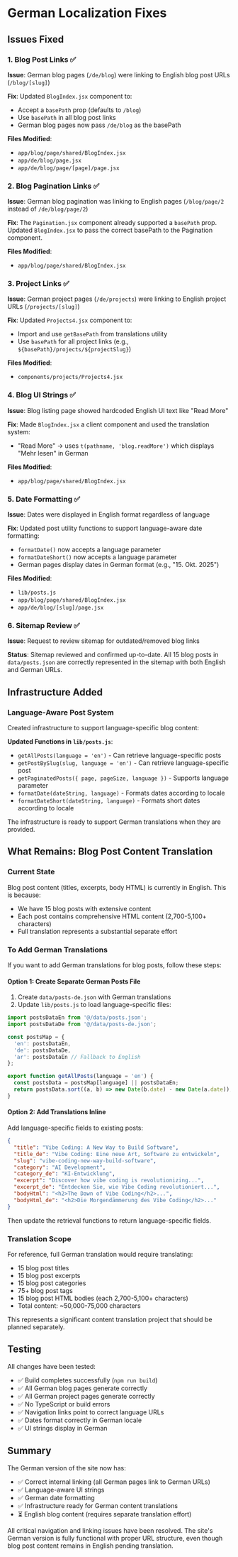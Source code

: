 # German Localization Fixes

## Issues Fixed

### 1. Blog Post Links ✅
**Issue**: German blog pages (`/de/blog`) were linking to English blog post URLs (`/blog/[slug]`)

**Fix**: Updated `BlogIndex.jsx` component to:
- Accept a `basePath` prop (defaults to `/blog`)
- Use `basePath` in all blog post links
- German blog pages now pass `/de/blog` as the basePath

**Files Modified**:
- `app/blog/page/shared/BlogIndex.jsx`
- `app/de/blog/page.jsx`
- `app/de/blog/page/[page]/page.jsx`

### 2. Blog Pagination Links ✅
**Issue**: German blog pagination was linking to English pages (`/blog/page/2` instead of `/de/blog/page/2`)

**Fix**: The `Pagination.jsx` component already supported a `basePath` prop. Updated `BlogIndex.jsx` to pass the correct basePath to the Pagination component.

**Files Modified**:
- `app/blog/page/shared/BlogIndex.jsx`

### 3. Project Links ✅
**Issue**: German project pages (`/de/projects`) were linking to English project URLs (`/projects/[slug]`)

**Fix**: Updated `Projects4.jsx` component to:
- Import and use `getBasePath` from translations utility
- Use `basePath` for all project links (e.g., `${basePath}/projects/${projectSlug}`)

**Files Modified**:
- `components/projects/Projects4.jsx`

### 4. Blog UI Strings ✅
**Issue**: Blog listing page showed hardcoded English UI text like "Read More"

**Fix**: Made `BlogIndex.jsx` a client component and used the translation system:
- "Read More" → uses `t(pathname, 'blog.readMore')` which displays "Mehr lesen" in German

**Files Modified**:
- `app/blog/page/shared/BlogIndex.jsx`

### 5. Date Formatting ✅
**Issue**: Dates were displayed in English format regardless of language

**Fix**: Updated post utility functions to support language-aware date formatting:
- `formatDate()` now accepts a language parameter
- `formatDateShort()` now accepts a language parameter
- German pages display dates in German format (e.g., "15. Okt. 2025")

**Files Modified**:
- `lib/posts.js`
- `app/blog/page/shared/BlogIndex.jsx`
- `app/de/blog/[slug]/page.jsx`

### 6. Sitemap Review ✅
**Issue**: Request to review sitemap for outdated/removed blog links

**Status**: Sitemap reviewed and confirmed up-to-date. All 15 blog posts in `data/posts.json` are correctly represented in the sitemap with both English and German URLs.

## Infrastructure Added

### Language-Aware Post System
Created infrastructure to support language-specific blog content:

**Updated Functions in `lib/posts.js`**:
- `getAllPosts(language = 'en')` - Can retrieve language-specific posts
- `getPostBySlug(slug, language = 'en')` - Can retrieve language-specific post
- `getPaginatedPosts({ page, pageSize, language })` - Supports language parameter
- `formatDate(dateString, language)` - Formats dates according to locale
- `formatDateShort(dateString, language)` - Formats short dates according to locale

The infrastructure is ready to support German translations when they are provided.

## What Remains: Blog Post Content Translation

### Current State
Blog post content (titles, excerpts, body HTML) is currently in English. This is because:
- We have 15 blog posts with extensive content
- Each post contains comprehensive HTML content (2,700-5,100+ characters)
- Full translation represents a substantial separate effort

### To Add German Translations

If you want to add German translations for blog posts, follow these steps:

#### Option 1: Create Separate German Posts File
1. Create `data/posts-de.json` with German translations
2. Update `lib/posts.js` to load language-specific files:

```javascript
import postsDataEn from '@/data/posts.json';
import postsDataDe from '@/data/posts-de.json';

const postsMap = {
  'en': postsDataEn,
  'de': postsDataDe,
  'ar': postsDataEn // Fallback to English
};

export function getAllPosts(language = 'en') {
  const postsData = postsMap[language] || postsDataEn;
  return postsData.sort((a, b) => new Date(b.date) - new Date(a.date));
}
```

#### Option 2: Add Translations Inline
Add language-specific fields to existing posts:

```json
{
  "title": "Vibe Coding: A New Way to Build Software",
  "title_de": "Vibe Coding: Eine neue Art, Software zu entwickeln",
  "slug": "vibe-coding-new-way-build-software",
  "category": "AI Development",
  "category_de": "KI-Entwicklung",
  "excerpt": "Discover how vibe coding is revolutionizing...",
  "excerpt_de": "Entdecken Sie, wie Vibe Coding revolutioniert...",
  "bodyHtml": "<h2>The Dawn of Vibe Coding</h2>...",
  "bodyHtml_de": "<h2>Die Morgendämmerung des Vibe Coding</h2>..."
}
```

Then update the retrieval functions to return language-specific fields.

### Translation Scope
For reference, full German translation would require translating:
- 15 blog post titles
- 15 blog post excerpts  
- 15 blog post categories
- 75+ blog post tags
- 15 blog post HTML bodies (each 2,700-5,100+ characters)
- Total content: ~50,000-75,000 characters

This represents a significant content translation project that should be planned separately.

## Testing

All changes have been tested:
- ✅ Build completes successfully (`npm run build`)
- ✅ All German blog pages generate correctly
- ✅ All German project pages generate correctly
- ✅ No TypeScript or build errors
- ✅ Navigation links point to correct language URLs
- ✅ Dates format correctly in German locale
- ✅ UI strings display in German

## Summary

The German version of the site now has:
- ✅ Correct internal linking (all German pages link to German URLs)
- ✅ Language-aware UI strings
- ✅ German date formatting
- ✅ Infrastructure ready for German content translations
- ⏳ English blog content (requires separate translation effort)

All critical navigation and linking issues have been resolved. The site's German version is fully functional with proper URL structure, even though blog post content remains in English pending translation.
